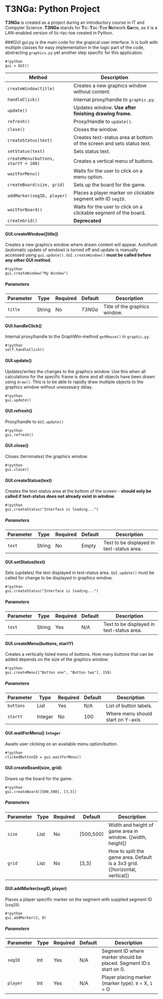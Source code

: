 T3NGa: Python Project
=====================
**T3NGa** is created as a project during an introductory course in IT and Compyter Science. **T3NGa** stands for **T**ic-**T**ac-**T**oe **N**etwork **Ga**me, as it is a LAN-enabled version of tic-tac-toe created in Python.

###GUI 
gui.py is the main code for the grapical user interface. It is built with multiple classes for easy implementation in the logic part of the code, abstracting `graphics.py` yet another step specific for this application.
```
#!python
gui = GUI()
```

| Method	    								| Description                   					   						|
| --------------------------------------------- | -------------------------------------------------------------------------	|
| `createWindow(title)` 						| Creates a new graphics window without content.	 						|
| `handleClick()`       						| Internal proxy/handle to `graphic.py`.   									|
| `update()`									| Updates window. **Use after finishing drawing frame.** 					|
| `refresh()`									| Proxy/Handle to `update()`.												|
| `close()`										| Closes the window. 														|
| `createStatus(text)`							| Creates text-status area at bottom of the screen and sets status text. 	|
| `setStatus(text)`								| Sets status text. 														|
| `createMenu(buttons, startY = 100)`			| Creates a vertical menu of buttons. 										|
| `waitForMenu()`								| Waits for the user to click on a menu option. 							|
| `createBoard(size, grid)`						| Sets up the board for the game. 											|
| `addMarker(segID, player)`					| Places a player marker on clickable segment with ID `segID`. 				|
| `waitForBoard()`								| Waits for the user to click on a clickable segment of the board. 			|
| `createGrid()`								| **Deprecated** 															|




#### GUI.createWindow([title])
Creates a new graphics window where drawn content will appear. Autoflush (automatic update of window) is turned off and update is manually accessed using `gui.update()`. `GUI.createWindow()` **must be called before any other GUI method**.
```
#!python
gui.createWindow("My Window")
```

##### Parameters
| Parameter			| Type			| Required	| Default			| Description 										|
| ----------------- |--------------	| ----------| ------------------| -------------------------------------------------	|
| `title` 			| String		| No		| *T3NGa*			| Title of the graphics window.						|


#### GUI.handleClick()
Internal proxy/handle to the GraphWin-method `getMouse()` in `graphic.py`.
```
#!python
self.handleClick()
```


#### GUI.update()
Updates/writes the changes to the graphics window. Use this when all calculations for the specific frame is done and all objects have been drawn using `draw()`. This is to be able to rapidly draw multiple objects to the graphics window without unessesary delay.
```
#!python
gui.update()
```


#### GUI.refresh()
Proxy/handle to `GUI.update()`
```
#!python
gui.refresh()
```


#### GUI.close()
Closes (terminates) the graphics window.
```
#!python
gui.close()
```


#### GUI.createStatus(text)
Creates the text-status area at the bottom of the screen - **should only be called if text-status does not already exist in window**.
```
#!python
gui.createStatus("Interface is loading...")
```
##### Parameters
| Parameter			| Type			| Required	| Default			| Description 										|
| ----------------- |--------------	| ----------| ------------------| -------------------------------------------------	|
| `text` 			| String		| No		| Empty				| Text to be displayed in text-status area.			|


#### GUI.setStatus(text)
Sets (updates) the text displayed in text-status area. `GUI.update()` must be called for change to be displayed in graphics window.
```
#!python
gui.createStatus("Interface is loading...")
```
##### Parameters
| Parameter			| Type			| Required	| Default			| Description 										|
| ----------------- |--------------	| ----------| ------------------| -------------------------------------------------	|
| `text` 			| String		| Yes		| N/A				| Text to be displayed in text-status area.			|


#### GUI.createMenu(buttons, startY)
Creates a vertically listed menu of buttons. How many buttons that can be added depends on the size of the graphics window.
```
#!python
gui.createMenu(["Button one", "Button two"], 150)
```
##### Parameters
| Parameter			| Type			| Required	| Default			| Description 										|
| ----------------- |--------------	| ----------| ------------------| -------------------------------------------------	|
| `buttons`			| List<String>	| Yes		| N/A				| List of button labels.							|
| `startY` 			| Integer		| No		| 100				| Where menu should start on Y-axis					|


#### GUI.waitForMenu() `Integer`
Awaits user clicking on an available menu option/button.
```
#!python
clickedButtonID = gui.waitForMenu()
```



#### GUI.createBoard(size, grid)
Draws up the board for the game.
```
#!python
gui.createBoard([500,500], [3,3])
```
##### Parameters
| Parameter			| Type			| Required	| Default			| Description 																	|
| ----------------- |--------------	| ----------| ------------------| ----------------------------------------------------------------------------	|
| `size`			| List<Int>		| No		| [500,500]			| Width and height of game area in window. ([width, height])					|
| `grid` 			| List<Int>		| No		| [3,3]				| How to split the game area. Default is a 3x3 grid. ([horizontal, vertical])	|


#### GUI.addMarker(segID, player)
Places a player specific marker on the segment with supplied segment ID (`segID`).
```
#!python
gui.addMarker(2, 0)
```
##### Parameters
| Parameter			| Type			| Required	| Default			| Description 																	|
| ----------------- |--------------	| ----------| ------------------| ----------------------------------------------------------------------------	|
| `segID`			| Int			| Yes		| N/A				| Segment ID where marker should be placed. Segment ID:s start on 0.			|
| `player` 			| Int			| Yes		| N/A				| Player placing marker (marker type). `0` = X, `1` = O 						|